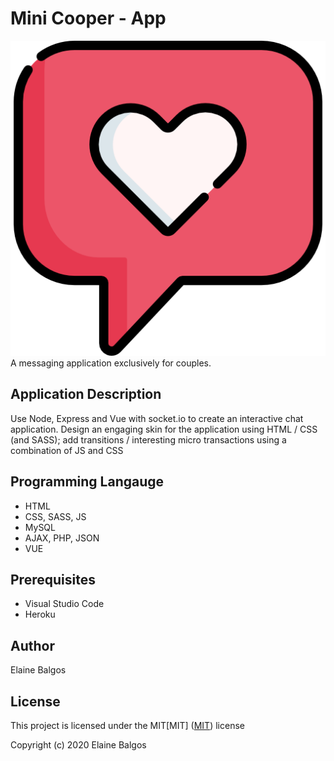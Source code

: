 # Mini Cooper - App

![header image](/public/image/love.png "LoveChat")
<br>A messaging application exclusively for couples.

## Application Description

Use Node, Express and Vue with socket.io to create an interactive chat application. Design an
engaging skin for the application using HTML / CSS (and SASS); add transitions / interesting
micro transactions using a combination of JS and CSS

## Programming Langauge

- HTML
- CSS, SASS, JS
- MySQL
- AJAX, PHP, JSON
- VUE

## Prerequisites

- Visual Studio Code
- Heroku

## Author

Elaine Balgos

## License

This project is licensed under the MIT[MIT]
([MIT](https://choosealicense.com/licenses/mit/)) license

Copyright (c) 2020 Elaine Balgos
